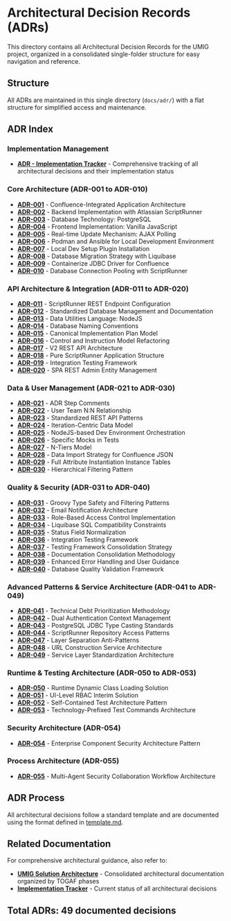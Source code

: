 # Architectural Decision Records (ADRs)

This directory contains all Architectural Decision Records for the UMIG project, organized in a consolidated single-folder structure for easy navigation and reference.

## Structure

All ADRs are maintained in this single directory (`docs/adr/`) with a flat structure for simplified access and maintenance.

## ADR Index

### Implementation Management

- **[ADR - Implementation Tracker](ADR%20-%20Implementation%20Tracker.md)** - Comprehensive tracking of all architectural decisions and their implementation status

### Core Architecture (ADR-001 to ADR-010)

- **[ADR-001](ADR-001-Confluence-Integrated-Application-Architecture.md)** - Confluence-Integrated Application Architecture
- **[ADR-002](ADR-002-Backend-Implementation-with-Atlassian-ScriptRunner.md)** - Backend Implementation with Atlassian ScriptRunner
- **[ADR-003](ADR-003-Database-Technology-PostgreSQL.md)** - Database Technology: PostgreSQL
- **[ADR-004](ADR-004-Frontend-Implementation-Vanilla-JavaScript.md)** - Frontend Implementation: Vanilla JavaScript
- **[ADR-005](ADR-005-Real-time-Update-Mechanism-AJAX-Polling.md)** - Real-time Update Mechanism: AJAX Polling
- **[ADR-006](ADR-006-Podman-and-Ansible-for-Local-Development-Environment.md)** - Podman and Ansible for Local Development Environment
- **[ADR-007](ADR-007-local-dev-setup-plugin-installation.md)** - Local Dev Setup Plugin Installation
- **[ADR-008](ADR-008-Database-Migration-Strategy-with-Liquibase.md)** - Database Migration Strategy with Liquibase
- **[ADR-009](ADR-009-Containerize-JDBC-Driver-for-Confluence.md)** - Containerize JDBC Driver for Confluence
- **[ADR-010](ADR-010-Database-Connection-Pooling-with-ScriptRunner.md)** - Database Connection Pooling with ScriptRunner

### API Architecture & Integration (ADR-011 to ADR-020)

- **[ADR-011](ADR-011-ScriptRunner-REST-Endpoint-Configuration.md)** - ScriptRunner REST Endpoint Configuration
- **[ADR-012](ADR-012_standardized_database_management_and_documentation.md)** - Standardized Database Management and Documentation
- **[ADR-013](ADR-013-Data-Utilities-Language-NodeJS.md)** - Data Utilities Language: NodeJS
- **[ADR-014](ADR-014-database-naming-conventions.md)** - Database Naming Conventions
- **[ADR-015](ADR-015-canonical-implementation-plan-model.md)** - Canonical Implementation Plan Model
- **[ADR-016](ADR-016-control-and-instruction-model-refactoring.md)** - Control and Instruction Model Refactoring
- **[ADR-017](ADR-017-V2-REST-API-Architecture.md)** - V2 REST API Architecture
- **[ADR-018](ADR-018-Pure-ScriptRunner-Application-Structure.md)** - Pure ScriptRunner Application Structure
- **[ADR-019](ADR-019-Integration-Testing-Framework.md)** - Integration Testing Framework
- **[ADR-020](ADR-020-spa-rest-admin-entity-management.md)** - SPA REST Admin Entity Management

### Data & User Management (ADR-021 to ADR-030)

- **[ADR-021](ADR-021%20-%20adr-step-comments.md)** - ADR Step Comments
- **[ADR-022](ADR-022-user-team-nn-relationship.md)** - User Team N:N Relationship
- **[ADR-023](ADR-023-Standardized-Rest-Api-Patterns.md)** - Standardized REST API Patterns
- **[ADR-024](ADR-024-iteration-centric-data-model.md)** - Iteration-Centric Data Model
- **[ADR-025](ADR-025-NodeJS-based-Dev-Environment-Orchestration.md)** - NodeJS-based Dev Environment Orchestration
- **[ADR-026](ADR-026-Specific-Mocks-In-Tests.md)** - Specific Mocks in Tests
- **[ADR-027](ADR-027-n-tiers-model.md)** - N-Tiers Model
- **[ADR-028](ADR-028-data-import-strategy-for-confluence-json.md)** - Data Import Strategy for Confluence JSON
- **[ADR-029](ADR-029-full-attribute-instantiation-instance-tables.md)** - Full Attribute Instantiation Instance Tables
- **[ADR-030](ADR-030-hierarchical-filtering-pattern.md)** - Hierarchical Filtering Pattern

### Quality & Security (ADR-031 to ADR-040)

- **[ADR-031](ADR-031-groovy-type-safety-and-filtering-patterns.md)** - Groovy Type Safety and Filtering Patterns
- **[ADR-032](ADR-032-email-notification-architecture.md)** - Email Notification Architecture
- **[ADR-033](ADR-033-role-based-access-control-implementation.md)** - Role-Based Access Control Implementation
- **[ADR-034](ADR-034-liquibase-sql-compatibility-constraints.md)** - Liquibase SQL Compatibility Constraints
- **[ADR-035](ADR-035-status-field-normalization.md)** - Status Field Normalization
- **[ADR-036](ADR-036-integration-testing-framework.md)** - Integration Testing Framework
- **[ADR-037](ADR-037-testing-framework-consolidation-strategy.md)** - Testing Framework Consolidation Strategy
- **[ADR-038](ADR-038-documentation-consolidation-methodology.md)** - Documentation Consolidation Methodology
- **[ADR-039](ADR-039-enhanced-error-handling-and-user-guidance.md)** - Enhanced Error Handling and User Guidance
- **[ADR-040](ADR-040-database-quality-validation-framework.md)** - Database Quality Validation Framework

### Advanced Patterns & Service Architecture (ADR-041 to ADR-049)

- **[ADR-041](ADR-041-technical-debt-prioritization-methodology.md)** - Technical Debt Prioritization Methodology
- **[ADR-042](ADR-042-dual-authentication-context-management.md)** - Dual Authentication Context Management
- **[ADR-043](ADR-043-postgresql-jdbc-type-casting-standards.md)** - PostgreSQL JDBC Type Casting Standards
- **[ADR-044](ADR-044-scriptrunner-repository-access-patterns.md)** - ScriptRunner Repository Access Patterns
- **[ADR-047](ADR-047-layer-separation-anti-patterns.md)** - Layer Separation Anti-Patterns
- **[ADR-048](ADR-048-url-construction-service-architecture.md)** - URL Construction Service Architecture
- **[ADR-049](ADR-049-service-layer-standardization-architecture.md)** - Service Layer Standardization Architecture

### Runtime & Testing Architecture (ADR-050 to ADR-053)

- **[ADR-050](ADR-050-Runtime-Dynamic-Class-Loading-Solution.md)** - Runtime Dynamic Class Loading Solution
- **[ADR-051](ADR-051-ui-level-rbac-interim-solution.md)** - UI-Level RBAC Interim Solution
- **[ADR-052](ADR-052-self-contained-test-architecture-pattern.md)** - Self-Contained Test Architecture Pattern
- **[ADR-053](ADR-053-technology-prefixed-test-commands-architecture.md)** - Technology-Prefixed Test Commands Architecture

### Security Architecture (ADR-054)

- **[ADR-054](ADR-054-enterprise-component-security-architecture-pattern.md)** - Enterprise Component Security Architecture Pattern

### Process Architecture (ADR-055)

- **[ADR-055](ADR-055-multi-agent-security-collaboration-workflow-architecture.md)** - Multi-Agent Security Collaboration Workflow Architecture

## ADR Process

All architectural decisions follow a standard template and are documented using the format defined in [template.md](template.md).

## Related Documentation

For comprehensive architectural guidance, also refer to:

- **[UMIG Solution Architecture](../architecture/)** - Consolidated architectural documentation organized by TOGAF phases
- **[Implementation Tracker](ADR%20-%20Implementation%20Tracker.md)** - Current status of all architectural decisions

## Total ADRs: 49 documented decisions
